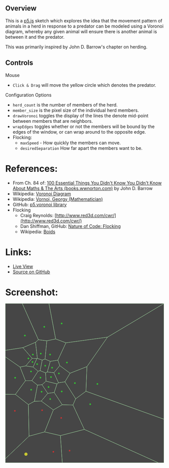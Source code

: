 ## Overview

This is a [p5.js][p5js-home] sketch which explores the idea that the movement pattern of animals in a herd in response to a predator can be modeled using a Voronoi diagram, whereby any given animal will ensure there is another animal is between it and the predator.

This was primarily inspired by John D. Barrow's chapter on herding.

## Controls

Mouse

- `Click & Drag` will move the yellow circle which denotes the predator.

Configuration Options

- `herd_count` is the number of members of the herd.
- `member_size` is the pixel size of the individual herd members.
- `drawVoronoi` toggles the display of the lines the denote mid-point between members that are neighbors.
- `wrapEdges` toggles whether or not the members will be bound by the edges of the window, or can wrap around to the opposite edge.
- Flocking:
    - `maxSpeed` - How quickly the members can move.
    - `desiredSeparation` How far apart the members want to be.

# References:
* From Ch. 84 of: [100 Essential Things You Didn't Know You Didn't Know About Maths & The Arts (books.wwnorton.com)](https://books.wwnorton.com/books/100-Essential-Things-You-Didnt-Know-You-Didnt-Know-about-Math-and-the-Arts/)  by John D. Barrow 
* Wikipedia: [Voronoi Diagram](https://en.wikipedia.org/wiki/Voronoi_diagram)
* Wikipedia: [Vornoi, Georgy (Mathematician)](https://en.wikipedia.org/wiki/Georgy_Voronoy)
* GitHub: [p5.voronoi library](https://github.com/Dozed12/p5.voronoi)
* Flocking
    - Craig Reynolds: [http://www.red3d.com/cwr/](http://www.red3d.com/cwr/)
    - Dan Shiffman, GitHub: [Nature of Code: Flocking](https://github.com/shiffman/The-Nature-of-Code-Examples/blob/master/chp06_agents/NOC_6_09_Flocking/Boid.pde)
    - Wikipedia: [Boids](https://en.wikipedia.org/wiki/Boids)

# Links: 

* [Live View][live-view]
* [Source on GitHub][source-code]

# Screenshot:

![screenshot][screenshot-01]

[p5js-home]: https://p5js.org/
[source-code]: https://github.com/brianhonohan/sketchbook/tree/master/p5js/voronoi-herd/
[live-view]: https://brianhonohan.com/sketchbook/p5js/voronoi-herd/
[screenshot-01]: ./screenshot-01.png
